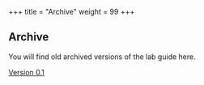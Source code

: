 +++
title = "Archive"
weight = 99
+++

## Archive

You will find old archived versions of the lab guide here.

[Version 0.1](./version-0.1/)